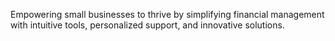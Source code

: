 Empowering small businesses to thrive by simplifying financial management with intuitive tools, personalized support, and innovative solutions.
